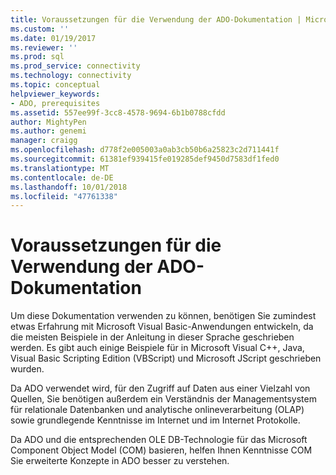 ```yaml
---
title: Voraussetzungen für die Verwendung der ADO-Dokumentation | Microsoft-Dokumentation
ms.custom: ''
ms.date: 01/19/2017
ms.reviewer: ''
ms.prod: sql
ms.prod_service: connectivity
ms.technology: connectivity
ms.topic: conceptual
helpviewer_keywords:
- ADO, prerequisites
ms.assetid: 557ee99f-3cc8-4578-9694-6b1b0788cfdd
author: MightyPen
ms.author: genemi
manager: craigg
ms.openlocfilehash: d778f2e005003a0ab3cb50b6a25823c2d711441f
ms.sourcegitcommit: 61381ef939415fe019285def9450d7583df1fed0
ms.translationtype: MT
ms.contentlocale: de-DE
ms.lasthandoff: 10/01/2018
ms.locfileid: "47761338"
---
```

# <a name="prerequisites-for-using-the-ado-documentation"></a>Voraussetzungen für die Verwendung der ADO-Dokumentation
Um diese Dokumentation verwenden zu können, benötigen Sie zumindest etwas Erfahrung mit Microsoft Visual Basic-Anwendungen entwickeln, da die meisten Beispiele in der Anleitung in dieser Sprache geschrieben werden. Es gibt auch einige Beispiele für in Microsoft Visual C++, Java, Visual Basic Scripting Edition (VBScript) und Microsoft JScript geschrieben wurden.  
  
 Da ADO verwendet wird, für den Zugriff auf Daten aus einer Vielzahl von Quellen, Sie benötigen außerdem ein Verständnis der Managementsystem für relationale Datenbanken und analytische onlineverarbeitung (OLAP) sowie grundlegende Kenntnisse im Internet und im Internet Protokolle.  
  
 Da ADO und die entsprechenden OLE DB-Technologie für das Microsoft Component Object Model (COM) basieren, helfen Ihnen Kenntnisse COM Sie erweiterte Konzepte in ADO besser zu verstehen.
